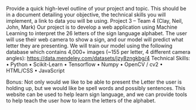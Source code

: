 Provide a quick high-level outline of your project and topic. This should be in a document detailing your objective, the technical skills you will implement, a link to data you will be using.
Project 3 – Team 4 (Clay, Neil, John, Mark)
Our project is to develop a web application using Machine Learning to interpret the 26 letters of the sign language alphabet.  The user will use their web camera to show a sign, and our model will predict what letter they are presenting.
We will train our model using the following database which contains 4,000+ images (~155 per letter, 4 different camera angles):
https://data.mendeley.com/datasets/jzy8zngkbg/4
Technical Skills:
•	Python
•	Scikit-Learn
•	Tensorflow
•	Numpy
•	OpenCV / cv2
•	HTML/CSS
•	JavaScript

Bonus: Not only would we like to be able to present the Letter the user is holding up, but we would like be spell words and possibly sentences. This website can be used to help learn sign language, and we can provide tools to help teach the user how to learn the letters of the alphabet. 


